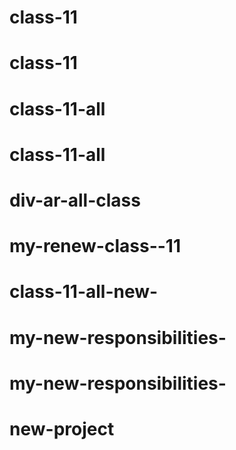 # class-11
# class-11
# class-11-all
# class-11-all
# div-ar-all-class
# my-renew-class--11
# class-11-all-new-
# my-new-responsibilities-
# my-new-responsibilities-
# new-project
